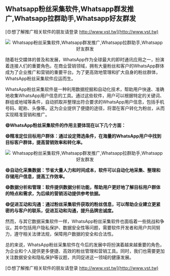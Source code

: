 ## **Whatsapp粉丝采集软件,Whatsapp群发推广,Whatsapp拉群助手,Whatsapp好友群发**

[😍想了解推广相关软件的朋友请登录 http://www.vst.tw](http://www.vst.tw)

 <center><img src="https://vst.tw/MP4/tuiguang/png/4.png" alt="Whatsapp粉丝采集软件,Whatsapp群发推广,Whatsapp拉群助手,Whatsapp好友群发"></center>

随着社交媒体的普及和发展，WhatsApp作为全球最大的即时通讯应用之一，扮演着连接人们的重要角色。在商业营销领域，拥有大量粉丝和客户的WhatsApp群体成为了企业推广和营销的重要平台。为了更高效地管理和扩大自身的粉丝群体，WhatsApp粉丝采集软件应运而生。

WhatsApp粉丝采集软件是一种利用数据挖掘和自动化技术，帮助用户快速、准确地收集WhatsApp用户信息的工具。通过这些软件，用户可以根据特定的关键词、群组或地域等条件，自动抓取并整理出符合要求的WhatsApp用户信息，包括手机号码、昵称、头像等。这为企业提供了便捷的途径，将潜在客户转化为粉丝，从而实现精准营销和推广。

**😄WhatsApp粉丝采集软件的作用主要体现在以下几个方面：**

**😄精准定位目标用户群体：通过设定筛选条件，在海量的WhatsApp用户中找到目标客户群体，提高营销效率和转化率。**

 <center><img src="https://vst.tw/MP4/tuiguang/png/7.png" alt="Whatsapp粉丝采集软件,Whatsapp群发推广,Whatsapp拉群助手,Whatsapp好友群发"></center>

**😄自动化采集数据：节省大量人力和时间成本，软件可以自动化地采集、整理和存储用户信息，提高工作效率。**

**😄数据分析和管理：软件提供数据分析功能，帮助用户更好地了解目标用户群体的特点和需求，为后续的营销活动提供参考依据。**

**😄促进互动和沟通：通过粉丝采集软件获取的粉丝信息，可以帮助企业建立更紧密的与客户的联系，促进互动和沟通，提升品牌忠诚度。**

然而，与其它数据采集软件一样，WhatsApp粉丝采集软件也面临着一些挑战和争议。其中包括用户隐私保护、数据安全性等问题，需要软件开发者和用户共同努力，遵守相关法律法规，保障用户数据的安全和合法性。

总的来说，WhatsApp粉丝采集软件在今后的发展中将扮演着越来越重要的角色，为企业和个人提供更多便捷、高效的粉丝管理和营销工具。同时，我们也需要更加关注数据安全和隐私保护等议题，共同促进这一领域的健康发展。

[😍想了解推广相关软件的朋友请登录 http://www.vst.tw](http://www.vst.tw)



